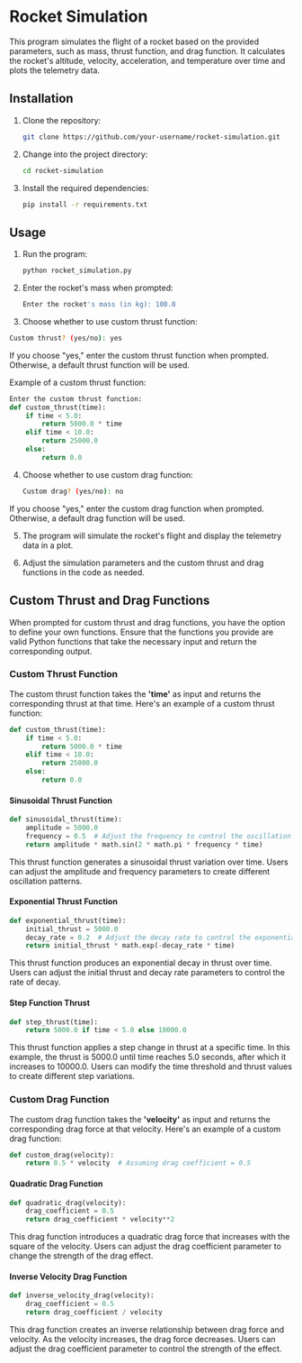 
# Rocket Simulation

This program simulates the flight of a rocket based on the provided parameters, such as mass, thrust function, and drag function. It calculates the rocket's altitude, velocity, acceleration, and temperature over time and plots the telemetry data.

## Installation

1. Clone the repository:

   ```bash
   git clone https://github.com/your-username/rocket-simulation.git
   ```

2. Change into the project directory:

   ```bash
   cd rocket-simulation
   ```

3. Install the required dependencies:

   ```bash
   pip install -r requirements.txt
   ```

## Usage

1. Run the program:

   ```bash
   python rocket_simulation.py
   ```

2. Enter the rocket's mass when prompted:

   ```bash
   Enter the rocket's mass (in kg): 100.0
   ```

3. Choose whether to use custom thrust function:

 ```bash
Custom thrust? (yes/no): yes
```
 If you choose "yes," enter the custom thrust function when prompted. Otherwise, a default thrust function will be used.

Example of a custom thrust function:
```py
Enter the custom thrust function:
def custom_thrust(time):
    if time < 5.0:
        return 5000.0 * time
    elif time < 10.0:
        return 25000.0
    else:
        return 0.0
```

4. Choose whether to use custom drag function:

   ```bash
   Custom drag? (yes/no): no
   ```      
If you choose "yes," enter the custom drag function when prompted. Otherwise, a default drag function will be used.

5. The program will simulate the rocket's flight and display the telemetry data in a plot.

6. Adjust the simulation parameters and the custom thrust and drag functions in the code as needed.


## Custom Thrust and Drag Functions

When prompted for custom thrust and drag functions, you have the option to define your own functions. Ensure that the functions you provide are valid Python functions that take the necessary input and return the corresponding output.

### Custom Thrust Function
The custom thrust function takes the __'time'__ as input and returns the corresponding thrust at that time. Here's an example of a custom thrust function:
```py
def custom_thrust(time):
    if time < 5.0:
        return 5000.0 * time
    elif time < 10.0:
        return 25000.0
    else:
        return 0.0
```


#### Sinusoidal Thrust Function
```py
def sinusoidal_thrust(time):
    amplitude = 5000.0
    frequency = 0.5  # Adjust the frequency to control the oscillation
    return amplitude * math.sin(2 * math.pi * frequency * time)
```
This thrust function generates a sinusoidal thrust variation over time. Users can adjust the amplitude and frequency parameters to create different oscillation patterns.

#### Exponential Thrust Function
```py
def exponential_thrust(time):
    initial_thrust = 5000.0
    decay_rate = 0.2  # Adjust the decay rate to control the exponential decay
    return initial_thrust * math.exp(-decay_rate * time)
```
This thrust function produces an exponential decay in thrust over time. Users can adjust the initial thrust and decay rate parameters to control the rate of decay.

#### Step Function Thrust
```py
def step_thrust(time):
    return 5000.0 if time < 5.0 else 10000.0
```
This thrust function applies a step change in thrust at a specific time. In this example, the thrust is 5000.0 until time reaches 5.0 seconds, after which it increases to 10000.0. Users can modify the time threshold and thrust values to create different step variations.

### Custom Drag Function
The custom drag function takes the __'velocity'__ as input and returns the corresponding drag force at that velocity. Here's an example of a custom drag function:
```py
def custom_drag(velocity):
    return 0.5 * velocity  # Assuming drag coefficient = 0.5
```

#### Quadratic Drag Function
```py
def quadratic_drag(velocity):
    drag_coefficient = 0.5
    return drag_coefficient * velocity**2
```
This drag function introduces a quadratic drag force that increases with the square of the velocity. Users can adjust the drag coefficient parameter to change the strength of the drag effect.

#### Inverse Velocity Drag Function
```py
def inverse_velocity_drag(velocity):
    drag_coefficient = 0.5
    return drag_coefficient / velocity
```
This drag function creates an inverse relationship between drag force and velocity. As the velocity increases, the drag force decreases. Users can adjust the drag coefficient parameter to control the strength of the effect.
